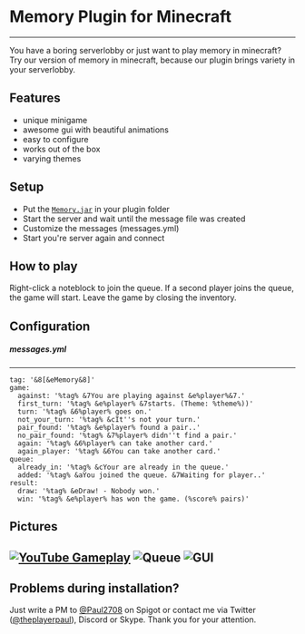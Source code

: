 # Memory Plugin for Minecraft
--------------------------------------------------
You have a boring serverlobby or just want to play memory in minecraft?
Try our version of memory in minecraft, 
because our plugin brings variety in your serverlobby.
## Features
* unique minigame
* awesome gui with beautiful animations
* easy to configure
* works out of the box
* varying themes
## Setup
* Put the [`Memory.jar`](https://www.spigotmc.org/resources/memory-minigame-1-8-1-12-free-to-use.45082/download?version=176339) in your plugin folder
* Start the server and wait until the message file was created
* Customize the messages (messages.yml)
* Start you're server again and connect
## How to play
Right-click a noteblock to join the queue. If a second player joins the queue, the game will start.
Leave the game by closing the inventory.

## Configuration
##### messages.yml
----------------
```
tag: '&8[&eMemory&8]'
game:
  against: '%tag% &7You are playing against &e%player%&7.'
  first_turn: '%tag% &e%player% &7starts. (Theme: %theme%))'
  turn: '%tag% &6%player% goes on.'
  not_your_turn: '%tag% &cIt''s not your turn.'
  pair_found: '%tag% &e%player% found a pair..'
  no_pair_found: '%tag% &7%player% didn''t find a pair.'
  again: '%tag% &6%player% can take another card.'
  again_player: '%tag% &6You can take another card.'
queue:
  already_in: '%tag% &cYour are already in the queue.'
  added: '%tag% &aYou joined the queue. &7Waiting for player..'
result:
  draw: '%tag% &eDraw! - Nobody won.'
  win: '%tag% &e%player% has won the game. (%score% pairs)'
```
## Pictures
[![YouTube Gameplay](https://img.youtube.com/vi/-aDJW23rj88/0.jpg)](http://www.youtube.com/watch?v=-aDJW23rj88)
![Queue](https://image.prntscr.com/image/NN0lUvmUTcyjvZx91S-WYw.png)
![GUI](https://image.prntscr.com/image/EUy4z29UT0GKME8PcWXpYQ.png)
-----------------------------
## Problems during installation?
Just write a PM to [@Paul2708](https://www.spigotmc.org/members/paul2708.44827/) on Spigot or contact me via Twitter ([@theplayerpaul](https://twitter.com/theplayerpaul)), Discord or Skype.
Thank you for your attention.